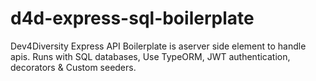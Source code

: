 # d4d-express-sql-boilerplate
Dev4Diversity Express API Boilerplate is aserver side element to handle apis. Runs with SQL databases, Use TypeORM, JWT authentication, decorators &amp; Custom seeders.
